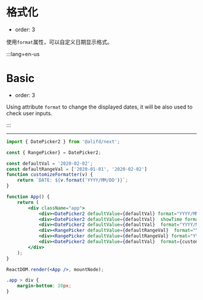 # 格式化

-   order: 3

使用`format`属性，可以自定义日期显示格式。

:::lang=en-us

# Basic

-   order: 3

Using attribute `format` to change the displayed dates, it will be also used to check user inputs.

:::

---

```jsx
import { DatePicker2 } from '@alifd/next';

const { RangePicker} = DatePicker2;

const defaultVal = '2020-02-02';
const defaultRangeVal = ['2020-01-01', '2020-02-02']
function customizeFormatter(v) {
    return `DATE: ${v.format('YYYY/MM/DD')}`;
}

function App() {
    return (
        <div className="app">
            <div><DatePicker2 defaultValue={defaultVal} format="YYYY/MM/DD"/></div>
            <div><DatePicker2 defaultValue={defaultVal}  showTime format="YYYY/MM/DD HH:mm:ss"/></div>
            <div><DatePicker2 defaultValue={defaultVal}  format="YYYY/MM/DD HH:mm" showTime timePanelProps={{format: "HH:mm"}}/></div>
            <div><RangePicker defaultValue={defaultRangeVal}  format="YYYY/MM/DD" /></div>
            <div><RangePicker defaultValue={defaultRangeVal} format="YYYY/MM/DD HH:mm:ss" showTime/></div>
            <div><DatePicker2 defaultValue={defaultVal}  format={customizeFormatter}/></div>
        </div>
    );
}

ReactDOM.render(<App />, mountNode);
```

```css
.app > div {
    margin-bottom: 20px;
}
```

